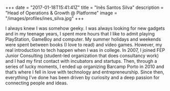 +++
date = "2017-01-18T15:41:41Z"
title = "Inês Santos Silva"
description = "Head of Operations & Growth @ Platforme"
image = "/images/profiles/ines_silva.jpg"
+++

I always knew I was somehow geeky. I was always looking for new gadgets and in my teenage years, I spent more hours that I like to admit playing PlayStation, GameBoy and computer. My summer holidays and weekends were spent between books (I love to read) and video games. However, my real introduction to tech happen when I was in college. In 2007, I joined FEP Junior Consulting (student-led organization that does consultancy work) and I had my first contact with incubators and startups. Then, through a series of lucky moments, I ended up organizing Barcamp Porto in 2010 and that’s where I fell in love with technology and entrepreneurship. Since then, everything I’ve done has been driven by curiosity and a deep passion for connecting people and ideas.